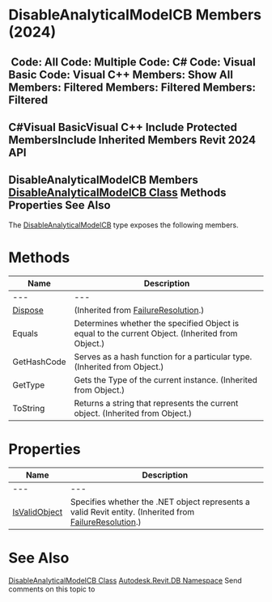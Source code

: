 # DisableAnalyticalModelCB Members (2024)

﻿
 Code: All Code: Multiple Code: C# Code: Visual Basic Code: Visual C++  Members: Show All Members: Filtered Members: Filtered Members: Filtered   
---  
C#Visual BasicVisual C++
Include Protected MembersInclude Inherited Members
Revit 2024 API  
---  
DisableAnalyticalModelCB Members  
[DisableAnalyticalModelCB Class](110d83e4-9009-46bb-f956-297c7843b590.md "DisableAnalyticalModelCB Class") Methods Properties See Also  
---  
The [DisableAnalyticalModelCB](110d83e4-9009-46bb-f956-297c7843b590.md "DisableAnalyticalModelCB Class") type exposes the following members.
# Methods
| Name | Description |
| --- | --- |
| --- | --- | --- |
| [Dispose](95f5bc5b-aefe-7fb9-9200-074b8a77a3e3.md "Dispose Method") | (Inherited from [FailureResolution](8075460b-afbf-6558-b402-b1f75fdf2412.md "FailureResolution Class").) |
| Equals | Determines whether the specified Object is equal to the current Object. (Inherited from Object.) |
| GetHashCode | Serves as a hash function for a particular type.  (Inherited from Object.) |
| GetType | Gets the Type of the current instance. (Inherited from Object.) |
| ToString | Returns a string that represents the current object. (Inherited from Object.) |

# Properties
| Name | Description |
| --- | --- |
| --- | --- | --- |
| [IsValidObject](24b14505-d558-57a8-60e5-c93fb54cbb8d.md "IsValidObject Property") | Specifies whether the .NET object represents a valid Revit entity.  (Inherited from [FailureResolution](8075460b-afbf-6558-b402-b1f75fdf2412.md "FailureResolution Class").) |

# See Also
[DisableAnalyticalModelCB Class](110d83e4-9009-46bb-f956-297c7843b590.md "DisableAnalyticalModelCB Class")
[Autodesk.Revit.DB Namespace](87546ba7-461b-c646-cbb1-2cb8f5bff8b2.md "Autodesk.Revit.DB Namespace")
Send comments on this topic to 